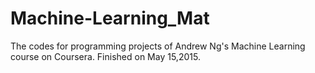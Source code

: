 # Machine-Learning_Mat
The codes for programming projects of Andrew Ng's Machine Learning course on Coursera. Finished on May 15,2015.
